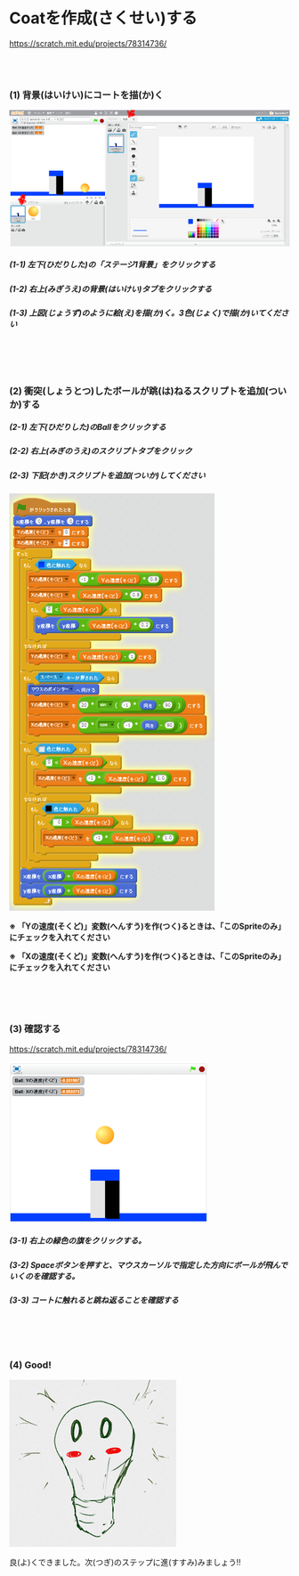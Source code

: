 # Coatを作成(さくせい)する
https://scratch.mit.edu/projects/78314736/

<br>
<br>

### (1) 背景(はいけい)にコートを描(か)く
![](coat_001a.png)

##### (1-1) 左下(ひだりした)の「ステージ1背景」をクリックする
##### (1-2) 右上(みぎうえ)の背景(はいけい)タブをクリックする
##### (1-3) 上図(じょうず)のように絵(え)を描(か)く。3色(じょく)で描(か)いてください

<br>
<br>
<br>

### (2) 衝突(しょうとつ)したボールが跳(は)ねるスクリプトを追加(ついか)する

##### (2-1) 左下(ひだりした)のBallをクリックする

##### (2-2) 右上(みぎのうえ)のスクリプトタブをクリック

##### (2-3) 下記(かき)スクリプトを追加(ついか)してください
![](coat_script_001a.png)

**※ 「Yの速度(そくど)」変数(へんすう)を作(つく)るときは、「このSpriteのみ」にチェックを入れてください**

**※ 「Xの速度(そくど)」変数(へんすう)を作(つく)るときは、「このSpriteのみ」にチェックを入れてください**


<br>
<br>
<br>

### (3) 確認する
https://scratch.mit.edu/projects/78314736/

![](court_scratch_001.png)
##### (3-1) 右上の緑色の旗をクリックする。
##### (3-2) Spaceボタンを押すと、マウスカーソルで指定した方向にボールが飛んでいくのを確認する。
##### (3-3) コートに触れると跳ね返ることを確認する


<br>
<br>
<br>

### (4) Good!

![](../good.png)

良(よ)くできました。次(つぎ)のステップに進(すすみ)みましょう!!

